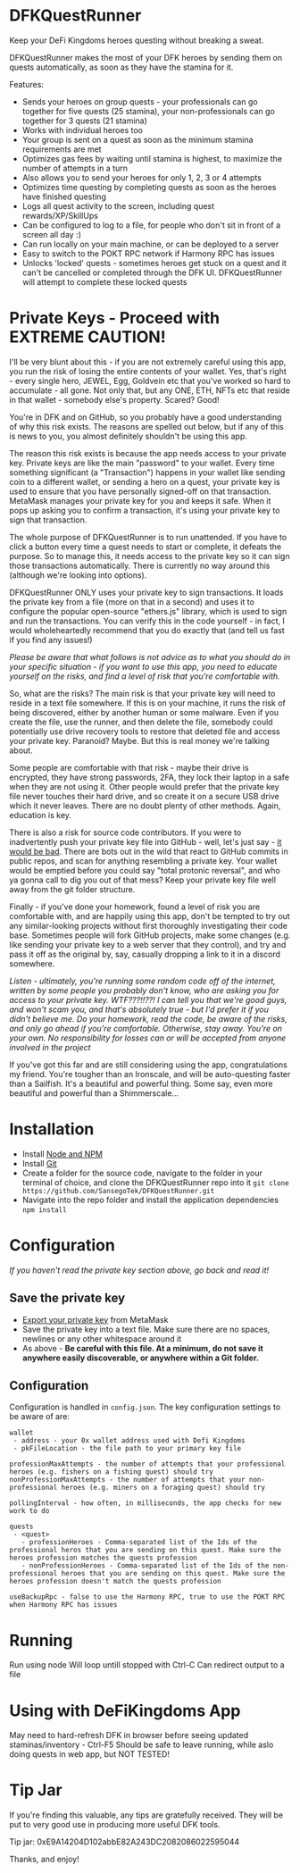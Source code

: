 # DFKQuestRunner
Keep your DeFi Kingdoms heroes questing without breaking a sweat.

DFKQuestRunner makes the most of your DFK heroes by sending them on quests automatically, as soon as they have the stamina for it.

Features:
 - Sends your heroes on group quests - your professionals can go together for five quests (25 stamina), your non-professionals can go together for 3 quests (21 stamina)
 - Works with individual heroes too
 - Your group is sent on a quest as soon as the minimum stamina requirements are met
 - Optimizes gas fees by waiting until stamina is highest, to maximize the number of attempts in a turn
 - Also allows you to send your heroes for only 1, 2, 3 or 4 attempts
 - Optimizes time questing by completing quests as soon as the heroes have finished questing
 - Logs all quest activity to the screen, including quest rewards/XP/SkillUps
 - Can be configured to log to a file, for people who don't sit in front of a screen all day :)
 - Can run locally on your main machine, or can be deployed to a server
 - Easy to switch to the POKT RPC network if Harmony RPC has issues
 - Unlocks 'locked' quests - sometimes heroes get stuck on a quest and it can't be cancelled or completed through the DFK UI. DFKQuestRunner will attempt to complete these locked quests


# Private Keys - Proceed with EXTREME CAUTION!
I'll be very blunt about this - if you are not extremely careful using this app, you run the risk of losing the entire contents of your wallet. Yes, that's right - every single hero, JEWEL, Egg, Goldvein etc that you've worked so hard to accumulate - all gone. Not only that, but any ONE, ETH, NFTs etc that reside in that wallet - somebody else's property. Scared? Good!

You're in DFK and on GitHub, so you probably have a good understanding of why this risk exists. The reasons are spelled out below, but if any of this is news to you, you almost definitely shouldn't be using this app.

The reason this risk exists is because the app needs access to your private key. Private keys are like the main "password" to your wallet. Every time something significant (a "Transaction") happens in your wallet like sending coin to a different wallet, or sending a hero on a quest, your private key is used to ensure that you have personally signed-off on that transaction. MetaMask manages your private key for you and keeps it safe. When it pops up asking you to confirm a transaction, it's using your private key to sign that transaction.

The whole purpose of DFKQuestRunner is to run unattended. If you have to click a button every time a quest needs to start or complete, it defeats the purpose. So to manage this, it needs access to the private key so it can sign those transactions automatically. There is currently no way around this (although we're looking into options).

DFKQuestRunner ONLY uses your private key to sign transactions. It loads the private key from a file (more on that in a second) and uses it to configure the popular open-source "ethers.js" library, which is used to sign and run the transactions. You can verify this in the code yourself - in fact, I would wholeheartedly recommend that you do exactly that (and tell us fast if you find any issues!)

*Please be aware that what follows is not advice as to what you should do in your specific situation - if you want to use this app, you need to educate yourself on the risks, and find a level of risk that you're comfortable with.*

So, what are the risks? The main risk is that your private key will need to reside in a text file somewhere. If this is on your machine, it runs the risk of being discovered, either by another human or some malware. Even if you create the file, use the runner, and then delete the file, somebody could potentially use drive recovery tools to restore that deleted file and access your private key. Paranoid? Maybe. But this is real money we're talking about.

Some people are comfortable with that risk - maybe their drive is encrypted, they have strong passwords, 2FA, they lock their laptop in a safe when they are not using it. Other people would prefer that the private key file never touches their hard drive, and so create it on a secure USB drive which it never leaves. There are no doubt plenty of other methods. Again, education is key. 

There is also a risk for source code contributors. If you were to inadvertently push your private key file into GitHub - well, let's just say - [it would be bad](https://www.youtube.com/watch?v=jyaLZHiJJnE). There are bots out in the wild that react to GitHub commits in public repos, and scan for anything resembling a private key. Your wallet would be emptied before you could say "total protonic reversal", and who ya gonna call to dig you out of that mess? Keep your private key file well away from the git folder structure.

Finally - if you've done your homework, found a level of risk you are comfortable with, and are happily using this app, don't be tempted to try out any similar-looking projects without first thoroughly investigating their code base. Sometimes people will fork GitHub projects, make some changes (e.g. like sending your private key to a web server that they control), and try and pass it off as the original by, say, casually dropping a link to it in a discord somewhere.

*Listen - ultimately, you're running some random code off of the internet, written by some people you probably don't know, who are asking you for access to your private key. WTF???!!??! I can tell you that we're good guys, and won't scam you, and that's absolutely true - but I'd prefer it if you didn't believe me. Do your homework, read the code, be aware of the risks, and only go ahead if you're comfortable. Otherwise, stay away. You're on your own. No responsibility for losses can or will be accepted from anyone involved in the project*

If you've got this far and are still considering using the app, congratulations my friend. You're tougher than an Ironscale, and will be auto-questing faster than a Sailfish. It's a beautiful and powerful thing. Some say, even more beautiful and powerful than a Shimmerscale...


# Installation

 - Install [Node and NPM](https://docs.npmjs.com/downloading-and-installing-node-js-and-npm)
 - Install [Git](https://git-scm.com/book/en/v2/Getting-Started-Installing-Git)
 - Create a folder for the source code, navigate to the folder in your terminal of choice, and clone the DFKQuestRunner repo into it
 ```git clone https://github.com/SansegoTek/DFKQuestRunner.git```
 - Navigate into the repo folder and install the application dependencies
 ```npm install```


# Configuration

*If you haven't read the private key section above, go back and read it!*

## Save the private key 
 - [Export your private key](https://metamask.zendesk.com/hc/en-us/articles/360015289632-How-to-Export-an-Account-Private-Key) from MetaMask
 - Save the private key into a text file. Make sure there are no spaces, newlines or any other whitespace around it
 - As above - **Be careful with this file. At a minimum, do not save it anywhere easily discoverable, or anywhere within a Git folder.**

## Configuration

Configuration is handled in `config.json`. The key configuration settings to be aware of are:

```
wallet
 - address - your 0x wallet address used with Defi Kingdoms
 - pkFileLocation - the file path to your primary key file

professionMaxAttempts - the number of attempts that your professional heroes (e.g. fishers on a fishing quest) should try
nonProfessionMaxAttempts - the number of attempts that your non-professional heroes (e.g. miners on a foraging quest) should try

pollingInterval - how often, in milliseconds, the app checks for new work to do

quests
 - <quest>
   - professionHeroes - Comma-separated list of the Ids of the professional heros that you are sending on this quest. Make sure the heroes profession matches the quests profession
   - nonProfessionHeroes - Comma-separated list of the Ids of the non-professional heroes that you are sending on this quest. Make sure the heroes profession doesn't match the quests profession

useBackupRpc - false to use the Harmony RPC, true to use the POKT RPC when Harmony RPC has issues
```

# Running
Run using node
Will loop untill stopped with Ctrl-C
Can redirect output to a file 


# Using with DeFiKingdoms App
May need to hard-refresh DFK in browser before seeing updated staminas/inventory - Ctrl-F5
Should be safe to leave running, while aslo doing quests in web app, but NOT TESTED!


# Tip Jar
If you're finding this valuable, any tips are gratefully received. They will be put to very good use in producing more useful DFK tools.

Tip jar: 0xE9A14204D102abbE82A243DC2082086022595044

Thanks, and enjoy!
